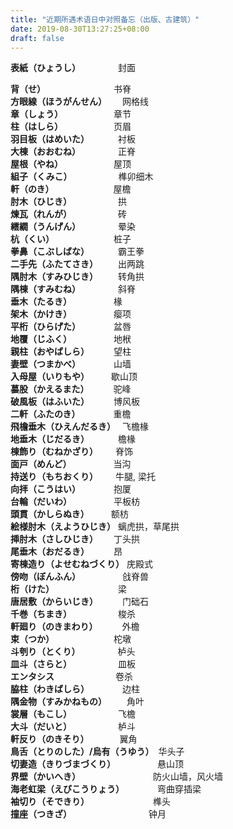 ```yaml
---
title: "近期所遇术语日中对照备忘（出版、古建筑）"
date: 2019-08-30T13:27:25+08:00
draft: false
---
```

**表紙（ひょうし）** &ensp;&ensp;&ensp;&ensp;&ensp;&ensp;&ensp;&ensp;封面  
<!--more-->
**背（せ）** &ensp;&ensp;&ensp;&ensp;&ensp;&ensp;&ensp;&ensp;&ensp;&ensp;&ensp;&ensp;&ensp;&ensp;&ensp;书脊  
**方眼線（ほうがんせん）** &ensp;&ensp;&ensp;网格线  
**章（しょう）** &ensp;&ensp;&ensp;&ensp;&ensp;&ensp;&ensp;&ensp;&ensp;&ensp;&ensp;章节  
**柱（はしら）** &ensp;&ensp;&ensp;&ensp;&ensp;&ensp;&ensp;&ensp;&ensp;&ensp;&ensp;页眉  
**羽目板（はめいた）** &ensp;&ensp;&ensp;&ensp;&ensp;&ensp;衬板  
**大棟（おおむね）** &ensp;&ensp;&ensp;&ensp;&ensp;&ensp;&ensp;&ensp;正脊  
**屋根（やね）** &ensp;&ensp;&ensp;&ensp;&ensp;&ensp;&ensp;&ensp;&ensp;&ensp;&ensp;屋顶  
**組子（くみこ）** &ensp;&ensp;&ensp;&ensp;&ensp;&ensp;&ensp;&ensp;&ensp;&ensp;榫卯细木  
**軒（のき）** &ensp;&ensp;&ensp;&ensp;&ensp;&ensp;&ensp;&ensp;&ensp;&ensp;&ensp;&ensp;&ensp;屋檐  
**肘木（ひじき）** &ensp;&ensp;&ensp;&ensp;&ensp;&ensp;&ensp;&ensp;&ensp;&ensp;拱  
**煉瓦（れんが）** &ensp;&ensp;&ensp;&ensp;&ensp;&ensp;&ensp;&ensp;&ensp;&ensp;砖  
**繧繝（うんげん）** &ensp;&ensp;&ensp;&ensp;&ensp;&ensp;&ensp;&ensp;晕染  
**杭（くい）** &ensp;&ensp;&ensp;&ensp;&ensp;&ensp;&ensp;&ensp;&ensp;&ensp;&ensp;&ensp;&ensp;桩子  
**拳鼻（こぶしばな）** &ensp;&ensp;&ensp;&ensp;&ensp;&ensp;霸王拳    
**二手先（ふたてさき）** &ensp;&ensp;&ensp;&ensp;出两跳  
**隅肘木（すみひじき）** &ensp;&ensp;&ensp;&ensp;转角拱  
**隅棟（すみむね）** &ensp;&ensp;&ensp;&ensp;&ensp;&ensp;&ensp;&ensp;斜脊  
**垂木（たるき）** &ensp;&ensp;&ensp;&ensp;&ensp;&ensp;&ensp;&ensp;&ensp;椽  
**架木（かけき）** &ensp;&ensp;&ensp;&ensp;&ensp;&ensp;&ensp;&ensp;&ensp;瘿项  
**平桁（ひらげた）** &ensp;&ensp;&ensp;&ensp;&ensp;&ensp;&ensp;盆唇  
**地覆（じふく）** &ensp;&ensp;&ensp;&ensp;&ensp;&ensp;&ensp;&ensp;&ensp;地栿  
**親柱（おやばしら）** &ensp;&ensp;&ensp;&ensp;&ensp;望柱  
**妻壁（つまかべ）** &ensp;&ensp;&ensp;&ensp;&ensp;&ensp;&ensp;山墙  
**入母屋（いりもや）**　&ensp;&ensp;&ensp;&ensp;歇山顶  
**蟇股（かえるまた）** &ensp;&ensp;&ensp;&ensp;&ensp;驼峰  
**破風板（はふいた）** &ensp;&ensp;&ensp;&ensp;&ensp;博风板  
**二軒（ふたのき）** &ensp;&ensp;&ensp;&ensp;&ensp;&ensp;&ensp;重檐  
**飛檐垂木（ひえんだるき）** &ensp;飞檐椽  
**地垂木（じだるき）** &ensp;&ensp;&ensp;&ensp;&ensp;&ensp;檐椽  
**棟飾り（むねかざり）**　&ensp;&ensp;&ensp;脊饰  
**面戸（めんど）** &ensp;&ensp;&ensp;&ensp;&ensp;&ensp;&ensp;&ensp;&ensp;当沟  
**持送り（もちおくり）**　&ensp;&ensp;&ensp;牛腿, 梁托  
**向拝（こうはい）** &ensp;&ensp;&ensp;&ensp;&ensp;&ensp;&ensp;抱厦  
**台輪（だいわ）** &ensp;&ensp;&ensp;&ensp;&ensp;&ensp;&ensp;&ensp;&ensp;平板枋  
**頭貫（かしらぬき）**　&ensp;&ensp;&ensp;&ensp;额枋  
**絵様肘木（えようひじき）** 螭虎拱，草尾拱  
**挿肘木（さしひじき）** &ensp;&ensp;&ensp;丁头拱  
**尾垂木（おだるき）** &ensp;&ensp;&ensp;&ensp;&ensp;昂  
**寄棟造り（よせむねづくり）** 庑殿式  
**傍吻（ぼんふん）** &ensp;&ensp;&ensp;&ensp;&ensp;&ensp;&ensp;&ensp;&ensp;戗脊兽  
**桁（けた）** &ensp;&ensp;&ensp;&ensp;&ensp;&ensp;&ensp;&ensp;&ensp;&ensp;&ensp;&ensp;&ensp;&ensp;梁  
**唐居敷（からいじき）** &ensp;&ensp;&ensp;&ensp;&ensp;门础石  
**千巻（ちまき）** &ensp;&ensp;&ensp;&ensp;&ensp;&ensp;&ensp;&ensp;&ensp;&ensp;梭杀  
**軒廻り（のきまわり）** &ensp;&ensp;&ensp;&ensp;&ensp;外檐  
**束（つか）** &ensp;&ensp;&ensp;&ensp;&ensp;&ensp;&ensp;&ensp;&ensp;&ensp;&ensp;&ensp;&ensp;柁墩  
**斗刳り（とくり）** &ensp;&ensp;&ensp;&ensp;&ensp;&ensp;&ensp;&ensp;栌头  
**皿斗（さらと）** &ensp;&ensp;&ensp;&ensp;&ensp;&ensp;&ensp;&ensp;&ensp;&ensp;皿板  
**エンタシス**　&ensp;&ensp;&ensp;&ensp;&ensp;&ensp;&ensp;&ensp;&ensp;&ensp;&ensp;&ensp;卷杀  
**脇柱（わきばしら）** &ensp;&ensp;&ensp;&ensp;&ensp;&ensp;&ensp;边柱  
**隅金物（すみかねもの）** &ensp;&ensp;&ensp;&ensp;角叶  
**裳層（もこし）** &ensp;&ensp;&ensp;&ensp;&ensp;&ensp;&ensp;&ensp;&ensp;&ensp;飞檐  
**大斗（だいと）** &ensp;&ensp;&ensp;&ensp;&ensp;&ensp;&ensp;&ensp;&ensp;&ensp;栌斗  
**軒反り（のきそり）**　&ensp;&ensp;&ensp;&ensp;&ensp;&ensp;翼角  
**鳥舌（とりのした）/烏有（うゆう）**　华头子  
**切妻造（きりづまづくり）** &ensp;&ensp;&ensp;&ensp;&ensp;&ensp;&ensp;&ensp;&ensp;悬山顶  
**界壁（かいへき）** &ensp;&ensp;&ensp;&ensp;&ensp;&ensp;&ensp;&ensp;&ensp;&ensp;&ensp;&ensp;&ensp;&ensp;&ensp;&ensp;防火山墙，风火墙  
**海老虹梁（えびこうりょう）** &ensp;&ensp;&ensp;&ensp;&ensp;&ensp;&ensp;弯曲穿插梁  
**袖切り（そできり）** &ensp;&ensp;&ensp;&ensp;&ensp;&ensp;&ensp;&ensp;&ensp;&ensp;&ensp;&ensp;&ensp;&ensp;榫头  
**撞座（つきざ）** &ensp;&ensp;&ensp;&ensp;&ensp;&ensp;&ensp;&ensp;&ensp;&ensp;&ensp;&ensp;&ensp;&ensp;&ensp;&ensp;&ensp;钟月
